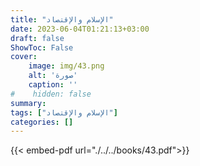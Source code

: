 ```yaml
---
title: "الإسلام والإقتصاد"
date: 2023-06-04T01:21:13+03:00
draft: false
ShowToc: False
cover:
    image: img/43.png
    alt: 'صورة'
    caption: ''
#    hidden: false
summary: 
tags: ["الإسلام والإقتصاد"]
categories: []
---
```

{{< embed-pdf url="./../../books/43.pdf">}} 


